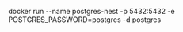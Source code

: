 <!-- Khởi tạo container có tên là postgres-nest với port là 5432 pass là postgres-->

docker run --name postgres-nest -p 5432:5432 -e POSTGRES_PASSWORD=postgres -d postgres
